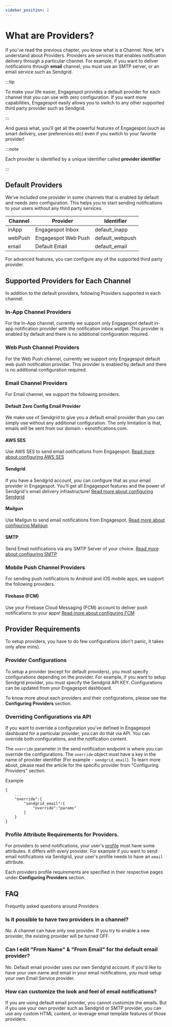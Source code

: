 ```yaml
---
sidebar_position: 2
---
```


# What are Providers?

If you've read the previous chapter, you know what is a Channel. Now, let's understand about Providers.
Providers are services that enables notification delivery through a particular channel. For example, if you want to deliver notifications through **email** channel, you must use an SMTP server, or an email service such as Sendgrid.

:::tip

To make your life easier, Engagespot provides a default provider for each channel that you can use with zero configuration. If you want more capabilities, Engagespot easily allows you to switch to any other supported third party provider such as Sendgrid.

:::

And guess what, you'll get all the powerful features of Engagespot (such as smart delivery, user preferences etc) even if you switch to your favorite provider!

:::note

Each provider is identified by a unique identifier called **provider identifier**

:::

## Default Providers

We've included one provider in some channels that is enabled by default and needs zero configuration. This helps you to start sending notifications to your users without any third party services.

| Channel | Provider            | Identifier      |
| ------- | ------------------- | --------------- |
| inApp   | Engagespot Inbox    | default_inapp   |
| webPush | Engagespot Web Push | default_webpush |
| email   | Default Email       | default_email   |

For advanced features, you can configure any of the supported third party provider.

## Supported Providers for Each Channel

In addition to the default providers, following Providers supported in each channel.

### In-App Channel Providers

For the In-App channel, currently we support only Engagespot default in-app notification provider with the notification inbox widget. This provider is enabled by default and there is no additional configuration required.

### Web Push Channel Providers

For the Web Push channel, currently we support only Engagespot default web push notification provider. This provider is enabled by default and there is no additional configuration required.

### Email Channel Providers

For Email channel, we support the following providers.

#### Default Zero Config Email Provider

We make use of Sendgrid to give you a default email provider than you can simply use without any additional configuration. The only limitation is that, emails will be sent from our domain - esnotifications.com.

#### AWS SES

Use AWS SES to send email notifications from Engagespot.
[Read more about configuring AWS SES](configuring-providers/email/ses.mdx)

#### Sendgrid

If you have a Sendgrid account, you can configure that as your email provider in Engagespot. You'll get all Engagespot features and the power of Sendgrid's email delivery infrastructure!
[Read more about configuring Sendgrid](configuring-providers/email/sendgrid-provider)

#### Mailgun

Use Mailgun to send email notifications from Engagespot.
[Read more about configuring Mailgun](configuring-providers/email/mailgun.md)

#### SMTP

Send Email notifications via any SMTP Server of your choice.
[Read more about configuring SMTP](configuring-providers/email/smtp-provider)

### Mobile Push Channel Providers

For sending push notifications to Android and iOS mobile apps, we support the following providers.

#### Firebase (FCM)

Use your Firebase Cloud Messaging (FCM) account to deliver push notifications to your apps!
[Read more about configuring FCM](configuring-providers/mobile-push/FCM-provider.md)

## Provider Requirements

To setup providers, you have to do few configurations (don't panic, it takes only afew mins).

### Provider Configurations

To setup a provider (except for default providers), you must specify configurations depending on the provider. For example, if you want to setup Sendgrid provider, you must specify the Sendgrid API KEY. Configurations can be updated from your Engagespot dashboard.

To know more about each providers and their configurations, please see the **Configuring Providers** section.

### Overriding Configurations via API

If you want to override a configuration you've defined in Engagespot dashboard for a particular provider, you can do that via API. You can override both configurations, and the notification content.

The `override` parameter in the send notification endpoint is where you can override the configurations. The `override` object must have a key in the name of provider identifier (For example - `sendgrid_email`). To learn more about, please read the article for the specific provider from "Configuring Providers" section.

Example

```
{
    ...
    "override":{
        "sendgrid_email":{
            "override":"params"
        }
    }
}
```

### Profile Attribute Requirements for Providers.

For providers to send notifications, your user's [profile](../profile/what-are-user-profiles) must have some attributes. It differs with every provider. For example if you want to send email notifications via Sendgrid, your user's profile needs to have an `email` attribute.

Each providers profile requirements are specified in their respective pages under **Configuring Providers** section.

## FAQ

Frequntly asked questions around Providers

### Is it possible to have two providers in a channel?

No. A channel can have only one provider. If you try to enable a new provider, the existing provider will be turned OFF.

### Can I edit "From Name" & "From Email" for the default email provider?

No. Default email provider uses our own Sendgrid account. If you'd like to have your own name and email in your email notifications, you must setup your own Email Service provider.

### How can customize the look and feel of email notifications?

If you are using default email provider, you cannot customize the emails. But if you use your own provider such as Sendgrid or SMTP provider, you can use any custom HTML content, or leverage email template features of those providers.
